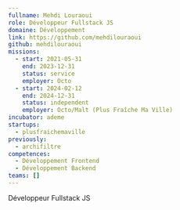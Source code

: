 ```yaml
---
fullname: Mehdi Louraoui
role: Développeur Fullstack JS
domaine: Développement
link: https://github.com/mehdilouraoui
github: mehdilouraoui
missions:
  - start: 2021-05-31
    end: 2023-12-31
    status: service
    employer: Octo
  - start: 2024-02-12
    end: 2024-12-31
    status: independent
    employer: Octo/Malt (Plus Fraîche Ma Ville)
incubator: ademe
startups:
  - plusfraichemaville
previously:
  - archifiltre
competences:
  - Développement Frontend
  - Développement Backend
teams: []
---
```

Développeur Fullstack JS
